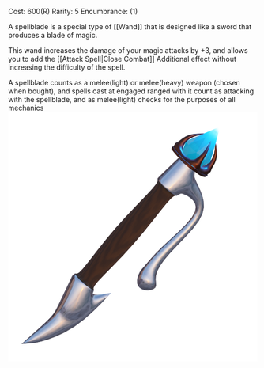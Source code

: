 Cost: 600(R)
Rarity: 5
Encumbrance: (1)

A spellblade is a special type of [[Wand]] that is designed like a sword that produces a blade of magic. 

This wand increases the damage of your magic attacks by +3, and allows you to add the [[Attack Spell|Close Combat]] Additional effect without increasing the difficulty of the spell.

A spellblade counts as a melee(light) or melee(heavy) weapon (chosen when bought), and spells cast at engaged ranged with it count as attacking with the spellblade, and as melee(light) checks for the purposes of all mechanics
![Spellblade](https://github.com/CometVoid/Cataclysm/blob/main/Items/Weapons/Spellblade.png)
